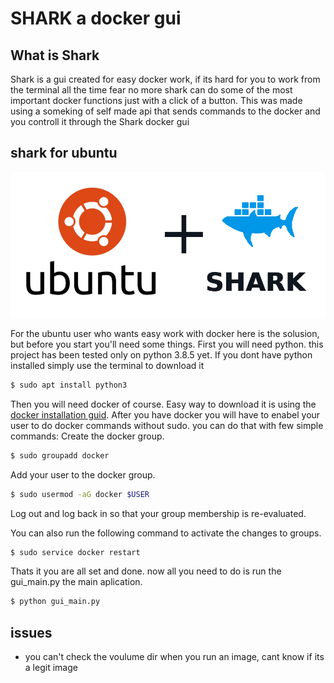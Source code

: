 # SHARK a docker gui

## What is Shark

Shark is a gui created for easy docker work, if its hard for you to work from the terminal all the time
fear no more shark can do some of the most important docker functions just with a click of a button.
This was made using a someking of self made api that sends commands to the docker and you controll it
through the Shark docker gui
  
## shark for ubuntu
 
![Alt text](https://github.com/gavriel200/docker_gui/blob/master/images/ubuntu_shark.png)

For the ubuntu user who wants easy work with docker here is the solusion, but before you start you'll need some things.
First you will need python. this project has been tested only on python 3.8.5 yet.
If you dont have python installed simply use the terminal to download it
```bash
$ sudo apt install python3
```
Then you will need docker of course.
Easy way to download it is using the [docker installation guid](https://docs.docker.com/engine/install/ubuntu/).
After you have docker you will have to enabel your user to do docker commands without sudo.
you can do that with few simple commands:
Create the docker group.
```bash
$ sudo groupadd docker
```
Add your user to the docker group.
```bash
$ sudo usermod -aG docker $USER
```
Log out and log back in so that your group membership is re-evaluated.

You can also run the following command to activate the changes to groups.
```bash
$ sudo service docker restart
```
Thats it you are all set and done.
now all you need to do is run the gui_main.py the main aplication.
```bash
$ python gui_main.py
```
## issues
* you can't check the voulume dir when you run an image, cant know if its a legit image
